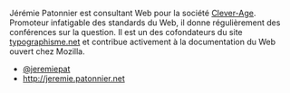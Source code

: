 Jérémie Patonnier est consultant Web pour la société [Clever-Age](http://www.clever-age.com/). Promoteur
infatigable des standards du Web, il donne régulièrement des conférences sur la
question. Il est un des cofondateurs du site [typographisme.net](http://typographisme.net/) et contribue
activement à la documentation du Web ouvert chez Mozilla.

- [@jeremiepat](https://twitter.com/jeremiepat)
- <http://jeremie.patonnier.net>

